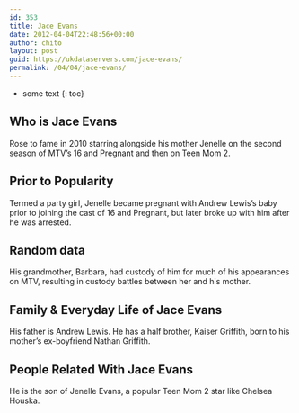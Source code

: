 ```yaml
---
id: 353
title: Jace Evans
date: 2012-04-04T22:48:56+00:00
author: chito
layout: post
guid: https://ukdataservers.com/jace-evans/
permalink: /04/04/jace-evans/
---
```


* some text
{: toc}


## Who is  Jace Evans
                  
                  
                  
Rose to fame in 2010 starring alongside his mother Jenelle on the second season of MTV&#8217;s 16 and Pregnant and then on Teen Mom 2.
                  
                
                
                
## Prior to Popularity 
                  
                  
                  
Termed a party girl, Jenelle became pregnant with Andrew Lewis&#8217;s baby prior to joining the cast of 16 and Pregnant, but later broke up with him after he was arrested.
                  
                
                
                
## Random data 
                  
                  
                  
His grandmother, Barbara, had custody of him for much of his appearances on MTV, resulting in custody battles between her and his mother.
                  
                
                
                
## Family & Everyday Life of Jace Evans
                  
                  
                  
His father is Andrew Lewis. He has a half brother, Kaiser Griffith, born to his mother&#8217;s ex-boyfriend Nathan Griffith.
                  
                
                
                
## People Related With  Jace Evans
                  
                  
                  
He is the son of Jenelle Evans, a popular Teen Mom 2 star like Chelsea Houska.
                  
                
              
            
          
          
          
    
    
  
